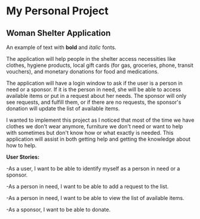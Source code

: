 # My Personal Project

## Woman Shelter Application


An example of text with **bold** and *italic* fonts.  

The application will help people in the shelter access necessities like clothes, hygiene products, local gift cards (for gas, groceries, phone, transit vouchers), and monetary donations for food and medications.

The application will have a login window to ask if the user is a person in need or a sponsor. If it is the person in need, she will be able to access available items or put in a request about her needs. The sponsor will only see requests, and fulfill them, or if there are no requests, the sponsor's donation will update the list of available items.

I wanted to implement this project as I noticed that most of the time we have clothes we don't wear anymore, furniture we don't need or want to help with sometimes but don't know how or what exactly is needed. This application will assist in both getting help and getting the knowledge about how to help.

**User Stories:**

-As a user, I want to be able to identify myself as a person in need or a sponsor.

-As a person in need, I want to be able to add a request to the list.

-As a person in need, I want to be able to view the list of available items.

-As a sponsor, I want to be able to donate.